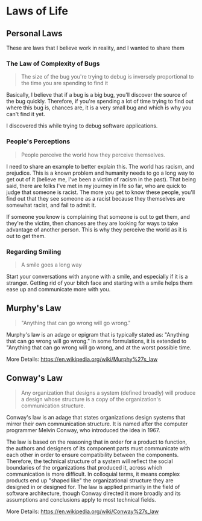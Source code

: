 # Laws of Life

## Personal Laws

These are laws that I believe work in reality, and I wanted to share them

### The Law of Complexity of Bugs

> The size of the bug you're trying to debug is inversely proportional to the time you are spending to find it

Basically, I believe that if a bug is a big bug, you'll discover the source of the bug quickly. Therefore, if you're 
spending a lot of time trying to find out where this bug is, chances are, it is a very small bug and which is why 
you can't find it yet.

I discovered this while trying to debug software applications.

### People's Perceptions

> People perceive the world how they perceive themselves.

I need to share an example to better explain this. The world has racism, and prejudice. This is a known problem and 
humanity needs to go a long way to get out of it (believe me, I've been a victim of racism in the past). That being 
said, there are folks I've met in my journey in life so far, who are quick to judge that someone is racist. The more 
you get to know these people, you'll find out that they see someone as a racist because they themselves are somewhat 
racist, and fail to admit it. 

If someone you know is complaining that someone is out to get them, and they're the victim, then chances are they are 
looking for ways to take advantage of another person. This is why they perceive the world as it is out to get them.


### Regarding Smiling

> A smile goes a long way

Start your conversations with anyone with a smile, and especially if it is a stranger. Getting rid of your bitch face 
and starting with a smile helps them ease up and communicate more with you.

## Murphy's Law

> "Anything that can go wrong will go wrong."

Murphy's law is an adage or epigram that is typically stated as: "Anything that can go wrong will go wrong." In some 
formulations, it is extended to "Anything that can go wrong will go wrong, and at the worst possible time.

More Details: https://en.wikipedia.org/wiki/Murphy%27s_law

## Conway's Law

> Any organization that designs a system (defined broadly) will produce a design whose structure is a copy of the 
> organization's communication structure.

Conway's law is an adage that states organizations design systems that mirror their own communication structure. It is 
named after the computer programmer Melvin Conway, who introduced the idea in 1967.

The law is based on the reasoning that in order for a product to function, the authors and designers of its component 
parts must communicate with each other in order to ensure compatibility between the components. Therefore, the technical
structure of a system will reflect the social boundaries of the organizations that produced it, across which 
communication is more difficult. In colloquial terms, it means complex products end up "shaped like" the organizational
structure they are designed in or designed for. The law is applied primarily in the field of software architecture, 
though Conway directed it more broadly and its assumptions and conclusions apply to most technical fields. 

More Details: https://en.wikipedia.org/wiki/Conway%27s_law

